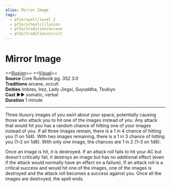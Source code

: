 ```yaml
---
alias: Mirror Image
tags:
  - pf2e/spell/level_2
  - pf2e/school/illusion
  - pf2e/tradition/arcane
  - pf2e/tradition/occult
---
```


# Mirror Image

==[Illusion](Illusion.md)== ==[Visual](Visual.md)==  
__Source__ Core Rulebook pg. 352 3.0  
**Traditions** arcane, occult  
**Deities** Imbrex, Irez, Lady Jingxi, Suyuddha, Tsukiyo  
**Cast** ►► somatic, verbal  
**Duration** 1 minute

---

Three illusory images of you swirl about your space, potentially causing those who attack you to hit one of the images instead of you. Any attack that would hit you has a random chance of hitting one of your images instead of you. If all three images remain, there is a 1 in 4 chance of hitting you (1 on 1d4). With two images remaining, there is a 1 in 3 chance of hitting you (1–2 on 1d6). With only one image, the chances are 1 in 2 (1–3 on 1d6).

Once an image is hit, it is destroyed. If an attack roll fails to hit your AC but doesn't critically fail, it destroys an image but has no additional effect (even if the attack would normally have an effect on a failure). If an attack roll is a critical success and would hit one of the images, one of the images is destroyed and the attack roll becomes a success against you. Once all the images are destroyed, the spell ends.
